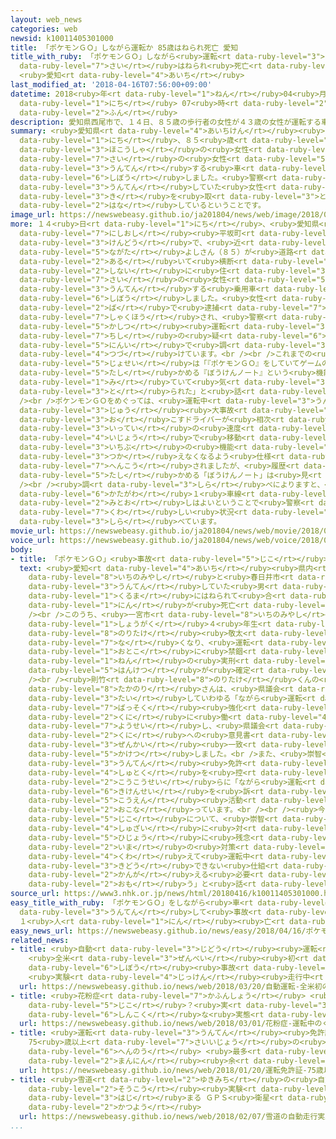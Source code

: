 ```yaml
---
layout: web_news
categories: web
newsid: k10011405301000
title: 「ポケモンＧＯ」しながら運転か 85歳はねられ死亡 愛知
title_with_ruby: 「ポケモンＧＯ」しながら<ruby>運転<rt data-ruby-level="3">うんてん</rt></ruby>か 85<ruby>歳<rt
  data-ruby-level="7">さい</rt></ruby>はねられ<ruby>死亡<rt data-ruby-level="6">しぼう</rt></ruby>
  <ruby>愛知<rt data-ruby-level="4">あいち</rt></ruby>
last_modified_at: '2018-04-16T07:56:00+09:00'
datetime: 2018<ruby>年<rt data-ruby-level="1">ねん</rt></ruby>04<ruby>月<rt data-ruby-level="1">がつ</rt></ruby>16<ruby>日<rt
  data-ruby-level="1">にち</rt></ruby> 07<ruby>時<rt data-ruby-level="2">じ</rt></ruby>56<ruby>分<rt
  data-ruby-level="2">ふん</rt></ruby>
description: 愛知県西尾市で、１４日、８５歳の歩行者の女性が４３歳の女性が運転する車にはねられて死亡しました。警察によりますと、運転していた女性はスマートフォンのゲームアプリ「ポケモンＧＯ」をしていて気を取られたと話しているということです。
summary: <ruby>愛知県<rt data-ruby-level="4">あいちけん</rt></ruby><ruby>西尾市<rt data-ruby-level="7">にしおし</rt></ruby>で、１４<ruby>日<rt
  data-ruby-level="1">にち</rt></ruby>、８５<ruby>歳<rt data-ruby-level="7">さい</rt></ruby>の<ruby>歩行者<rt
  data-ruby-level="3">ほこうしゃ</rt></ruby>の<ruby>女性<rt data-ruby-level="5">じょせい</rt></ruby>が４３<ruby>歳<rt
  data-ruby-level="7">さい</rt></ruby>の<ruby>女性<rt data-ruby-level="5">じょせい</rt></ruby>が<ruby>運転<rt
  data-ruby-level="3">うんてん</rt></ruby>する<ruby>車<rt data-ruby-level="1">くるま</rt></ruby>にはねられて<ruby>死亡<rt
  data-ruby-level="6">しぼう</rt></ruby>しました。<ruby>警察<rt data-ruby-level="6">けいさつ</rt></ruby>によりますと、<ruby>運転<rt
  data-ruby-level="3">うんてん</rt></ruby>していた<ruby>女性<rt data-ruby-level="5">じょせい</rt></ruby>はスマートフォンのゲームアプリ「ポケモンＧＯ」をしていて<ruby>気<rt
  data-ruby-level="3">き</rt></ruby>を<ruby>取<rt data-ruby-level="3">と</rt></ruby>られたと<ruby>話<rt
  data-ruby-level="2">はな</rt></ruby>しているということです。
image_url: https://newswebeasy.github.io/ja201804/news/web/image/2018/04/16/K10011405301_1804161007_1804161008_01_03.jpg
more: １４<ruby>日<rt data-ruby-level="1">にち</rt></ruby>、<ruby>愛知県<rt data-ruby-level="4">あいちけん</rt></ruby><ruby>西尾市<rt
  data-ruby-level="7">にしおし</rt></ruby><ruby>平坂町<rt data-ruby-level="3">へいさかちょう</rt></ruby>の<ruby>県道<rt
  data-ruby-level="3">けんどう</rt></ruby>で、<ruby>近<rt data-ruby-level="2">ちか</rt></ruby>くの<ruby>永田<rt
  data-ruby-level="5">ながた</rt></ruby>よしさん（８５）が<ruby>道路<rt data-ruby-level="3">どうろ</rt></ruby>を<ruby>歩<rt
  data-ruby-level="2">ある</rt></ruby>いて<ruby>横断<rt data-ruby-level="5">おうだん</rt></ruby>していたところ、<ruby>市内<rt
  data-ruby-level="2">しない</rt></ruby>に<ruby>住<rt data-ruby-level="3">す</rt></ruby>む４３<ruby>歳<rt
  data-ruby-level="7">さい</rt></ruby>の<ruby>女性<rt data-ruby-level="5">じょせい</rt></ruby>が<ruby>運転<rt
  data-ruby-level="3">うんてん</rt></ruby>する<ruby>乗用車<rt data-ruby-level="3">じょうようしゃ</rt></ruby>にはねられて<ruby>死亡<rt
  data-ruby-level="6">しぼう</rt></ruby>しました。<ruby>女性<rt data-ruby-level="5">じょせい</rt></ruby>はその<ruby>場<rt
  data-ruby-level="2">ば</rt></ruby>で<ruby>逮捕<rt data-ruby-level="7">たいほ</rt></ruby>されましたが<ruby>釈放<rt
  data-ruby-level="7">しゃくほう</rt></ruby>され、<ruby>警察<rt data-ruby-level="6">けいさつ</rt></ruby>は<ruby>過失<rt
  data-ruby-level="5">かしつ</rt></ruby><ruby>運転<rt data-ruby-level="3">うんてん</rt></ruby><ruby>致死<rt
  data-ruby-level="7">ちし</rt></ruby>の<ruby>疑<rt data-ruby-level="6">うたが</rt></ruby>いで<ruby>任意<rt
  data-ruby-level="5">にんい</rt></ruby>で<ruby>調<rt data-ruby-level="3">しら</rt></ruby>べを<ruby>続<rt
  data-ruby-level="4">つづ</rt></ruby>けています。<br /><br />これまでの<ruby>調<rt data-ruby-level="3">しら</rt></ruby>べによりますと、<ruby>女性<rt
  data-ruby-level="5">じょせい</rt></ruby>は「『ポケモンＧＯ』をしていてゲームの<ruby>履歴<rt data-ruby-level="7">りれき</rt></ruby>を<ruby>確<rt
  data-ruby-level="5">たし</rt></ruby>かめる『ぼうけんノート』という<ruby>機能<rt data-ruby-level="5">きのう</rt></ruby>を<ruby>見<rt
  data-ruby-level="1">み</rt></ruby>ていて<ruby>気<rt data-ruby-level="3">き</rt></ruby>を<ruby>取<rt
  data-ruby-level="3">と</rt></ruby>られた」と<ruby>話<rt data-ruby-level="2">はな</rt></ruby>しているということです。<br
  /><br />ポケンモンＧＯをめぐっては、<ruby>運転中<rt data-ruby-level="3">うんてんちゅう</rt></ruby>にゲームをして<ruby>重<rt
  data-ruby-level="3">じゅう</rt></ruby><ruby>大事故<rt data-ruby-level="5">だいじこ</rt></ruby>を<ruby>起<rt
  data-ruby-level="3">お</rt></ruby>こすドライバーが<ruby>相次<rt data-ruby-level="3">あいつ</rt></ruby>いだことから、<ruby>一定<rt
  data-ruby-level="3">いってい</rt></ruby>の<ruby>速度<rt data-ruby-level="3">そくど</rt></ruby><ruby>以上<rt
  data-ruby-level="4">いじょう</rt></ruby>で<ruby>移動<rt data-ruby-level="5">いどう</rt></ruby>すると<ruby>一部<rt
  data-ruby-level="3">いちぶ</rt></ruby>の<ruby>機能<rt data-ruby-level="5">きのう</rt></ruby>が<ruby>使<rt
  data-ruby-level="3">つか</rt></ruby>えなくなるよう<ruby>仕様<rt data-ruby-level="3">しよう</rt></ruby>が<ruby>変更<rt
  data-ruby-level="7">へんこう</rt></ruby>されましたが、<ruby>履歴<rt data-ruby-level="7">りれき</rt></ruby>を<ruby>確<rt
  data-ruby-level="5">たし</rt></ruby>かめる「ぼうけんノート」は<ruby>見<rt data-ruby-level="1">み</rt></ruby>られるということです。<br
  /><br /><ruby>調<rt data-ruby-level="3">しら</rt></ruby>べによりますと、<ruby>現場<rt data-ruby-level="5">げんば</rt></ruby>は<ruby>片側<rt
  data-ruby-level="6">かたがわ</rt></ruby>１<ruby>車線<rt data-ruby-level="2">しゃせん</rt></ruby>で<ruby>見通<rt
  data-ruby-level="2">みとお</rt></ruby>しはよいということで<ruby>警察<rt data-ruby-level="6">けいさつ</rt></ruby>はさらに<ruby>詳<rt
  data-ruby-level="7">くわ</rt></ruby>しい<ruby>状況<rt data-ruby-level="7">じょうきょう</rt></ruby>を<ruby>調<rt
  data-ruby-level="3">しら</rt></ruby>べています。
movie_url: https://newswebeasy.github.io/ja201804/news/web/movie/2018/04/16/k10011405301_201804161007_201804161008.mp4
voice_url: https://newswebeasy.github.io/ja201804/news/web/voice/2018/04/16/k10011405301_201804161007_201804161008.mp3
body:
- title: 「ポケモンＧＯ」<ruby>事故<rt data-ruby-level="5">じこ</rt></ruby>の<ruby>遺族<rt data-ruby-level="6">いぞく</rt></ruby>は
  text: <ruby>愛知<rt data-ruby-level="4">あいち</rt></ruby><ruby>県内<rt data-ruby-level="3">けんない</rt></ruby>では、おととし<ruby>一宮市<rt
    data-ruby-level="8">いちのみやし</rt></ruby>と<ruby>春日井市<rt data-ruby-level="8">かすがいし</rt></ruby>で「ポケモンＧＯ」をしながら<ruby>運転<rt
    data-ruby-level="3">うんてん</rt></ruby>していた<ruby>男<rt data-ruby-level="1">おとこ</rt></ruby>の<ruby>車<rt
    data-ruby-level="1">くるま</rt></ruby>にはねられて<ruby>合<rt data-ruby-level="2">あ</rt></ruby>わせて２<ruby>人<rt
    data-ruby-level="1">にん</rt></ruby>が<ruby>死亡<rt data-ruby-level="6">しぼう</rt></ruby>しています。<br
    /><br />このうち、<ruby>一宮市<rt data-ruby-level="8">いちのみやし</rt></ruby>では<ruby>小学<rt
    data-ruby-level="1">しょうがく</rt></ruby>４<ruby>年生<rt data-ruby-level="1">ねんせい</rt></ruby>の<ruby>則竹<rt
    data-ruby-level="8">のりたけ</rt></ruby><ruby>敬太<rt data-ruby-level="6">けいた</rt></ruby>くんがはねられて<ruby>亡<rt
    data-ruby-level="7">な</rt></ruby>くなり、<ruby>運転<rt data-ruby-level="3">うんてん</rt></ruby>していた<ruby>男<rt
    data-ruby-level="1">おとこ</rt></ruby>に<ruby>禁錮<rt data-ruby-level="7">きんこ</rt></ruby>３<ruby>年<rt
    data-ruby-level="1">ねん</rt></ruby>の<ruby>実刑<rt data-ruby-level="7">じっけい</rt></ruby><ruby>判決<rt
    data-ruby-level="5">はんけつ</rt></ruby>が<ruby>確定<rt data-ruby-level="5">かくてい</rt></ruby>しています。<br
    /><br /><ruby>則竹<rt data-ruby-level="8">のりたけ</rt></ruby>くんの<ruby>父親<rt data-ruby-level="2">ちちおや</rt></ruby>の<ruby>崇智<rt
    data-ruby-level="8">たかのり</rt></ruby>さんは、<ruby>県議会<rt data-ruby-level="4">けんぎかい</rt></ruby>に<ruby>対<rt
    data-ruby-level="3">たい</rt></ruby>していわゆる「ながら<ruby>運転<rt data-ruby-level="3">うんてん</rt></ruby>」の<ruby>罰則<rt
    data-ruby-level="7">ばっそく</rt></ruby><ruby>強化<rt data-ruby-level="3">きょうか</rt></ruby>などを<ruby>国<rt
    data-ruby-level="2">くに</rt></ruby>に<ruby>働<rt data-ruby-level="4">はたら</rt></ruby>きかけるよう<ruby>要請<rt
    data-ruby-level="7">ようせい</rt></ruby>し、<ruby>県議会<rt data-ruby-level="4">けんぎかい</rt></ruby>が<ruby>国<rt
    data-ruby-level="2">くに</rt></ruby>への<ruby>意見書<rt data-ruby-level="3">いけんしょ</rt></ruby>を<ruby>全会<rt
    data-ruby-level="3">ぜんかい</rt></ruby><ruby>一致<rt data-ruby-level="7">いっち</rt></ruby>で<ruby>可決<rt
    data-ruby-level="5">かけつ</rt></ruby>しました。<br />また、<ruby>崇智<rt data-ruby-level="8">たかのり</rt></ruby>さんは<ruby>運転<rt
    data-ruby-level="3">うんてん</rt></ruby><ruby>免許<rt data-ruby-level="7">めんきょ</rt></ruby>の<ruby>取得<rt
    data-ruby-level="4">しゅとく</rt></ruby>を<ruby>控<rt data-ruby-level="7">ひか</rt></ruby>えた<ruby>高校生<rt
    data-ruby-level="2">こうこうせい</rt></ruby>らに「ながら<ruby>運転<rt data-ruby-level="3">うんてん</rt></ruby>」の<ruby>危険性<rt
    data-ruby-level="6">きけんせい</rt></ruby>を<ruby>訴<rt data-ruby-level="7">うった</rt></ruby>える<ruby>講演<rt
    data-ruby-level="5">こうえん</rt></ruby><ruby>活動<rt data-ruby-level="3">かつどう</rt></ruby>も<ruby>行<rt
    data-ruby-level="2">おこな</rt></ruby>っています。<br /><br /><ruby>今回<rt data-ruby-level="2">こんかい</rt></ruby>の<ruby>事故<rt
    data-ruby-level="5">じこ</rt></ruby>について、<ruby>崇智<rt data-ruby-level="8">たかのり</rt></ruby>さんはＮＨＫの<ruby>取材<rt
    data-ruby-level="4">しゅざい</rt></ruby>に<ruby>対<rt data-ruby-level="3">たい</rt></ruby>し、「<ruby>非常<rt
    data-ruby-level="5">ひじょう</rt></ruby>に<ruby>残念<rt data-ruby-level="4">ざんねん</rt></ruby>だ。<ruby>今<rt
    data-ruby-level="2">いま</rt></ruby>の<ruby>対策<rt data-ruby-level="6">たいさく</rt></ruby>に<ruby>加<rt
    data-ruby-level="4">くわ</rt></ruby>えて<ruby>運転中<rt data-ruby-level="3">うんてんちゅう</rt></ruby>はそもそもゲームを<ruby>起動<rt
    data-ruby-level="3">きどう</rt></ruby>できない<ruby>仕組<rt data-ruby-level="3">しく</rt></ruby>みを<ruby>考<rt
    data-ruby-level="2">かんが</rt></ruby>える<ruby>必要<rt data-ruby-level="4">ひつよう</rt></ruby>があると<ruby>思<rt
    data-ruby-level="2">おも</rt></ruby>う」と<ruby>話<rt data-ruby-level="2">はな</rt></ruby>しています。
source_url: https://www3.nhk.or.jp/news/html/20180416/k10011405301000.html
easy_title_with_ruby: 「ポケモンＧＯ」をしながら<ruby>車<rt data-ruby-level="1">くるま</rt></ruby>を<ruby>運転<rt
  data-ruby-level="3">うんてん</rt></ruby>して<ruby>事故<rt data-ruby-level="5">じこ</rt></ruby>
  １<ruby>人<rt data-ruby-level="1">にん</rt></ruby><ruby>亡<rt data-ruby-level="7">な</rt></ruby>くなる
easy_news_url: https://newswebeasy.github.io/news/easy/2018/04/16/ポケモンGOをしながら車を運転して事故-1人亡くなる
related_news:
- title: <ruby>自動<rt data-ruby-level="3">じどう</rt></ruby><ruby>運転<rt data-ruby-level="3">うんてん</rt></ruby>
    <ruby>全米<rt data-ruby-level="3">ぜんべい</rt></ruby><ruby>初<rt data-ruby-level="4">はつ</rt></ruby>の<ruby>死亡<rt
    data-ruby-level="6">しぼう</rt></ruby><ruby>事故<rt data-ruby-level="5">じこ</rt></ruby>
    <ruby>実験<rt data-ruby-level="4">じっけん</rt></ruby><ruby>走行中<rt data-ruby-level="2">そうこうちゅう</rt></ruby>
  url: https://newswebeasy.github.io/news/web/2018/03/20/自動運転-全米初の死亡事故-実験走行中
- title: <ruby>花粉症<rt data-ruby-level="7">かふんしょう</rt></ruby> <ruby>運転中<rt data-ruby-level="3">うんてんちゅう</rt></ruby>のくしゃみで<ruby>事故<rt
    data-ruby-level="5">じこ</rt></ruby>？<ruby>実<rt data-ruby-level="3">じつ</rt></ruby>は<ruby>深刻<rt
    data-ruby-level="6">しんこく</rt></ruby>な<ruby>実態<rt data-ruby-level="5">じったい</rt></ruby>
  url: https://newswebeasy.github.io/news/web/2018/03/01/花粉症-運転中のくしゃみで事故実は深刻な実態
- title: <ruby>運転<rt data-ruby-level="3">うんてん</rt></ruby><ruby>免許証<rt data-ruby-level="7">めんきょしょう</rt></ruby>
    75<ruby>歳以上<rt data-ruby-level="7">さいいじょう</rt></ruby>の<ruby>自主<rt data-ruby-level="3">じしゅ</rt></ruby><ruby>返納<rt
    data-ruby-level="6">へんのう</rt></ruby> <ruby>最多<rt data-ruby-level="4">さいた</rt></ruby>の25<ruby>万人<rt
    data-ruby-level="2">まんにん</rt></ruby><ruby>余<rt data-ruby-level="5">よ</rt></ruby>
  url: https://newswebeasy.github.io/news/web/2018/01/20/運転免許証-75歳以上の自主返納-最多の25万人余
- title: <ruby>雪道<rt data-ruby-level="2">ゆきみち</rt></ruby>の<ruby>自動<rt data-ruby-level="3">じどう</rt></ruby><ruby>走行<rt
    data-ruby-level="2">そうこう</rt></ruby><ruby>実験<rt data-ruby-level="4">じっけん</rt></ruby><ruby>始<rt
    data-ruby-level="3">はじ</rt></ruby>まる ＧＰＳ<ruby>衛星<rt data-ruby-level="5">えいせい</rt></ruby>「みちびき」<ruby>活用<rt
    data-ruby-level="2">かつよう</rt></ruby>
  url: https://newswebeasy.github.io/news/web/2018/02/07/雪道の自動走行実験始まる-GPS衛星みちびき活用
...
```

